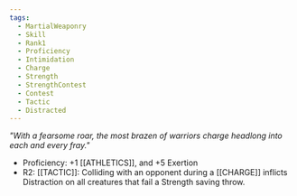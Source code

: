 ```yaml
---
tags:
  - MartialWeaponry
  - Skill
  - Rank1
  - Proficiency
  - Intimidation
  - Charge
  - Strength
  - StrengthContest
  - Contest
  - Tactic
  - Distracted
---
```

*"With a fearsome roar, the most brazen of warriors charge headlong into each and every fray."*

- Proficiency: +1 [[ATHLETICS]], and +5 Exertion
- R2: [[TACTIC]]: Colliding with an opponent during a [[CHARGE]] inflicts Distraction on all creatures that fail a Strength saving throw.

